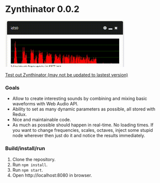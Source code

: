 # Zynthinator 0.0.2

![Alt Text](https://github.com/fredrik-hjarner/Zynthinator/blob/master/2018-01-21-02-27-34.gif)

[Test out Zynthinator (may not be updated to lastest version)](http://fredrikhjarner.se "Test out Zynthinator")

### Goals

- Allow to create interesting sounds by combining and mixing basic waveforms with Web Audio API.
- Ability to set as many dynamic parameters as possible, all stored with Redux.
- Nice and maintainable code.
- As much as possible should happen in real-time. No loading times. If you want to change frequencies, scales, octaves, inject some stupid node wherever then just do it and notice the results immediately.

### Build/install/run

1. Clone the repository.
2. Run `npm install`.
3. Run `npm start`.
4. Open http://localhost:8080 in browser.
